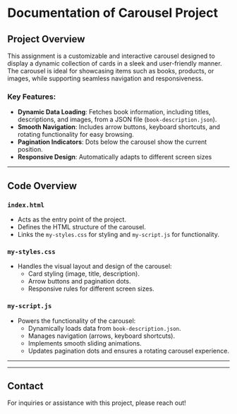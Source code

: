 # Documentation of Carousel Project

## Project Overview
This assignment is a customizable and interactive carousel designed to display a dynamic collection of cards in a sleek and user-friendly manner. The carousel is ideal for showcasing items such as books, products, or images, while supporting seamless navigation and responsiveness.

### Key Features:
- **Dynamic Data Loading**: Fetches book information, including titles, descriptions, and images, from a JSON file (`book-description.json`).
- **Smooth Navigation**: Includes arrow buttons, keyboard shortcuts, and rotating functionality for easy browsing.
- **Pagination Indicators**: Dots below the carousel show the current position.
- **Responsive Design**: Automatically adapts to different screen sizes

---

## Code Overview

### `index.html`
- Acts as the entry point of the project.
- Defines the HTML structure of the carousel.
- Links the `my-styles.css` for styling and `my-script.js` for functionality.

### `my-styles.css`
- Handles the visual layout and design of the carousel:
  - Card styling (image, title, description).
  - Arrow buttons and pagination dots.
  - Responsive rules for different screen sizes.

### `my-script.js`
- Powers the functionality of the carousel:
  - Dynamically loads data from `book-description.json`.
  - Manages navigation (arrows, keyboard shortcuts).
  - Implements smooth sliding animations.
  - Updates pagination dots and ensures a rotating carousel experience.

---


---

## Contact
For inquiries or assistance with this project, please reach out!
